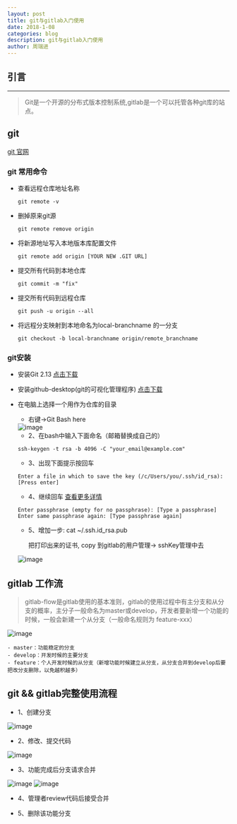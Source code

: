 ```yaml
---
layout: post
title: git与gitlab入门使用
date: 2018-1-08
categories: blog
description: git与gitlab入门使用
author: 周瑞进
---
```


## 引言
------
> Git是一个开源的分布式版本控制系统,gitlab是一个可以托管各种git库的站点。

## git

[git 官网](https://git-scm.com/)

### git 常用命令

- 查看远程仓库地址名称
    ```
    git remote -v
    ```

- 删掉原来git源
    ```
    git remote remove origin
    ```

- 将新源地址写入本地版本库配置文件
    ```
    git remote add origin [YOUR NEW .GIT URL]
    ```

- 提交所有代码到本地仓库
    ```
    git commit -m "fix"
    ```

- 提交所有代码到远程仓库
    ```
    git push -u origin --all
    ```

- 将远程分支映射到本地命名为local-branchname  的一分支
    ```
    git checkout -b local-branchname origin/remote_branchname
    ```

### git安装

- 安装Git 2.13 [点击下载](https://pan.baidu.com/s/1pKIzhsZ)
- 安装github-desktop(git的可视化管理程序) [点击下载](https://pan.baidu.com/s/1c1Yu9qC)

- 在电脑上选择一个用作为仓库的目录
    - 右键->Git Bash here

    <img src="/devops/img/gitlab/gitbash.png" alt="image">


    - 2、在bash中输入下面命名（邮箱替换成自己的）
    ```
    ssh-keygen -t rsa -b 4096 -C "your_email@example.com"
    ```
    - 3、出现下面提示按回车
    ```
    Enter a file in which to save the key (/c/Users/you/.ssh/id_rsa):[Press enter]
    ```
    - 4、继续回车 [查看更多详情](https://help.github.com/articles/working-with-ssh-key-passphrases/)
    ```
    Enter passphrase (empty for no passphrase): [Type a passphrase]
    Enter same passphrase again: [Type passphrase again]
    ```
   - 5、增加一步: cat ~/.ssh.id_rsa.pub 

        把打印出来的证书, copy 到gitlab的用户管理-> sshKey管理中去
            
    <img src="/devops/img/gitlab/gitlab-ssh.png" alt="image">


## gitlab 工作流
>gitlab-flow是gitlab使用的基本准则，gitlab的使用过程中有主分支和从分支的概率，主分子一般命名为master或develop，开发者要新增一个功能的时候，一般会新建一个从分支（一般命名规则为 feature-xxx）

<img src="/devops/img/gitlab/gitflow.png" alt="image">

    - master：功能稳定的分支
    - develop：开发时候的主要分支
    - feature：个人开发时候的从分支（新增功能时候建立从分支，从分支合并到develop后要把改分支删除，以免越积越多）

## git && gitlab完整使用流程
- 1、创建分支

<img src="/devops/img/gitlab/gitlab-step1.1.png" alt="image">

- 2、修改、提交代码

<img src="/devops/img/gitlab/gitlab-step2.png" alt="image">

- 3、功能完成后分支请求合并

<img src="/devops/img/gitlab/gitlab-step3.png" alt="image">

<img src="/devops/img/gitlab/gitlab-step3.1.png" alt="image">

- 4、管理者review代码后接受合并

- 5、删除该功能分支




